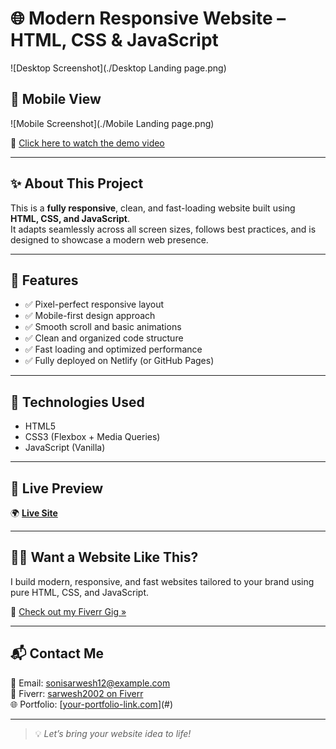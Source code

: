 # 🌐 Modern Responsive Website – HTML, CSS & JavaScript

![Desktop Screenshot](./Desktop Landing page.png)

## 📱 Mobile View

![Mobile Screenshot](./Mobile Landing page.png)

🎥 [Click here to watch the demo video]([https://portfolio-website-nine-rouge-64.vercel.app/])

---

## ✨ About This Project

This is a **fully responsive**, clean, and fast-loading website built using **HTML, CSS, and JavaScript**.  
It adapts seamlessly across all screen sizes, follows best practices, and is designed to showcase a modern web presence.

---

## 🔧 Features

- ✅ Pixel-perfect responsive layout
- ✅ Mobile-first design approach
- ✅ Smooth scroll and basic animations
- ✅ Clean and organized code structure
- ✅ Fast loading and optimized performance
- ✅ Fully deployed on Netlify (or GitHub Pages)

---

## 📁 Technologies Used

- HTML5  
- CSS3 (Flexbox + Media Queries)  
- JavaScript (Vanilla)  

---

## 🚀 Live Preview

🌍 [**Live Site**]((https://portfolio-website-nine-rouge-64.vercel.app/))

---

## 🧑‍💻 Want a Website Like This?

I build modern, responsive, and fast websites tailored to your brand using pure HTML, CSS, and JavaScript.

🔗 [Check out my Fiverr Gig »](https://www.fiverr.com/sarwesh2002/build-a-modern-fast-and-fully-responsive-website-with-html-css-and-javascript)

---

## 📬 Contact Me

📧 Email: sonisarwesh12@example.com  
📱 Fiverr: [sarwesh2002 on Fiverr](https://www.fiverr.com/sarwesh2002)  
🌐 Portfolio: [[your-portfolio-link.com](https://portfolio-website-nine-rouge-64.vercel.app/)](#)

---

> 💡 _Let’s bring your website idea to life!_
